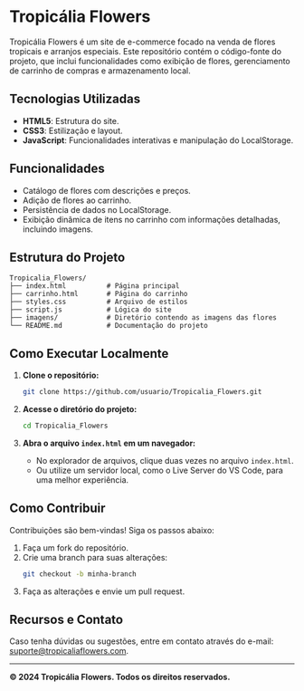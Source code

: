 # Tropicália Flowers

Tropicália Flowers é um site de e-commerce focado na venda de flores tropicais e arranjos especiais. Este repositório contém o código-fonte do projeto, que inclui funcionalidades como exibição de flores, gerenciamento de carrinho de compras e armazenamento local.

## Tecnologias Utilizadas

- **HTML5**: Estrutura do site.
- **CSS3**: Estilização e layout.
- **JavaScript**: Funcionalidades interativas e manipulação do LocalStorage.

## Funcionalidades

- Catálogo de flores com descrições e preços.
- Adição de flores ao carrinho.
- Persistência de dados no LocalStorage.
- Exibição dinâmica de itens no carrinho com informações detalhadas, incluindo imagens.

## Estrutura do Projeto

```plaintext
Tropicalia_Flowers/
├── index.html          # Página principal
├── carrinho.html       # Página do carrinho
├── styles.css          # Arquivo de estilos
├── script.js           # Lógica do site
├── imagens/            # Diretório contendo as imagens das flores
└── README.md           # Documentação do projeto
```

## Como Executar Localmente

1. **Clone o repositório:**
   ```bash
   git clone https://github.com/usuario/Tropicalia_Flowers.git
   ```

2. **Acesse o diretório do projeto:**
   ```bash
   cd Tropicalia_Flowers
   ```

3. **Abra o arquivo `index.html` em um navegador:**
   - No explorador de arquivos, clique duas vezes no arquivo `index.html`.
   - Ou utilize um servidor local, como o Live Server do VS Code, para uma melhor experiência.

## Como Contribuir

Contribuições são bem-vindas! Siga os passos abaixo:

1. Faça um fork do repositório.
2. Crie uma branch para suas alterações:
   ```bash
   git checkout -b minha-branch
   ```
3. Faça as alterações e envie um pull request.

## Recursos e Contato

Caso tenha dúvidas ou sugestões, entre em contato através do e-mail: suporte@tropicaliaflowers.com.

---

**&copy; 2024 Tropicália Flowers. Todos os direitos reservados.**
